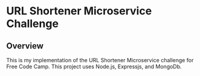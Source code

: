 # URL Shortener Microservice Challenge

## Overview

This is my implementation of the URL Shortener Microservice challenge for Free Code Camp. This project
uses Node.js, Expressjs, and MongoDb.
